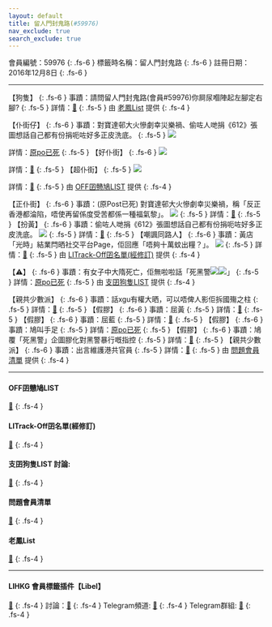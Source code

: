 ```yaml
---
layout: default
title: 留人門封鬼路(#59976)
nav_exclude: true
search_exclude: true
---
```


會員編號：59976
{: .fs-6 }
標籤時名稱：留人門封鬼路
{: .fs-6 }
註冊日期：2016年12月8日
{: .fs-6 }

---

<div class="code-example" markdown="1">

【狗隻】
{: .fs-6 }
事蹟：請問留人門封鬼路(會員#59976)你屙尿嗰陣起左腳定右腳?
{: .fs-5 }
詳情：[🔗](https://lih.kg/1860291)
{: .fs-5 }
由 [老鳳List](#老鳳list) 提供
{: .fs-4 }

</div>
<div class="code-example" markdown="1">

【仆街仔】
{: .fs-6 }
事蹟：對寶達邨大火慘劇幸災樂禍、偷咗人哋捐《612》張圖想話自己都有份捐呃咗好多正皮洗底。
{: .fs-5 }
![](https://filedn.eu/l9Hq1YKLkJ4m0VSXcdcfUaJ/LIHKG_on99/on9_jai/59976/59976.1_.png)


詳情：[原po已死](https://lih.kg/aNbsxPV)
{: .fs-5 }
【好仆街】
{: .fs-6 }
![](https://filedn.eu/l9Hq1YKLkJ4m0VSXcdcfUaJ/LIHKG_on99/on9_jai/59976/59976.2_.png)


詳情：[🔗](https://lih.kg/aNpmOzV)
{: .fs-5 }
【超仆街】
{: .fs-5 }
![](https://filedn.eu/l9Hq1YKLkJ4m0VSXcdcfUaJ/LIHKG_on99/on9_jai/59976/59976.3_.png)


詳情：[🔗](https://lih.kg/aQKeBiV)
{: .fs-5 }
由 [OFF囝戇鳩LIST](#off囝戇鳩list) 提供
{: .fs-4 }

</div>
<div class="code-example" markdown="1">

【正仆街】
{: .fs-6 }
事蹟：(原Post已死) 對寶達邨大火慘劇幸災樂禍，稱「反正香港都淪陷，唔使再留係度受苦都係一種福氣黎」。
![](https://filedn.eu/l9Hq1YKLkJ4m0VSXcdcfUaJ/LIHKG_on99/on9_jai/59976/59976.1_.png)
{: .fs-5 }
詳情：[🔗](https://filedn.eu/l9Hq1YKLkJ4m0VSXcdcfUaJ/LIHKG_on99/on9_jai/59976/59976.1_.png)
{: .fs-5 }
【扮黃】
{: .fs-6 }
事蹟：偷咗人哋捐《612》張圖想話自己都有份捐呃咗好多正皮洗底。
![](https://filedn.eu/l9Hq1YKLkJ4m0VSXcdcfUaJ/LIHKG_on99/on9_jai/59976/59976.2_.png)
{: .fs-5 }
詳情：[🔗](https://lih.kg/teBcDgX)
{: .fs-5 }
【嘲諷同路人】
{: .fs-6 }
事蹟：黃店「光時」結業閂晒社交平台Page，佢回應「唔夠十萬蚊出糧？」。
![](https://filedn.eu/l9Hq1YKLkJ4m0VSXcdcfUaJ/LIHKG_on99/on9_jai/59976/59976.3_.png)
{: .fs-5 }
詳情：[🔗](https://lih.kg/aQKeBiV)
{: .fs-5 }
由 [LITrack-Off囝名單(經修訂)](#litrack-off囝名單(經修訂)) 提供
{: .fs-4 }

</div>
<div class="code-example" markdown="1">

【⚠️】
{: .fs-6 }
事蹟：有女子中大隋死亡，佢無啦啦話「死黑警![](https://cdn.lihkg.com/assets/faces/pig/knife.gif)![](https://cdn.lihkg.com/assets/faces/pig/knife.gif)」
{: .fs-5 }
詳情：[原po已死](https://lih.kg/huHeLT)
{: .fs-5 }
由 [支囝狗隻LIST](#支囝狗隻list-討論) 提供
{: .fs-4 }

</div>
<div class="code-example" markdown="1">

【親共少數派】
{: .fs-6 }
事蹟：話xgu有權大晒，可以唔俾人影佢拆國殤之柱
{: .fs-5 }
詳情：[🔗](https://lih.kg/bfxJwHV)
{: .fs-5 }
【假膠】
{: .fs-6 }
事蹟：屈黃
{: .fs-5 }
詳情：[🔗](https://lih.kg/awODRpV)
{: .fs-5 }
【假膠】
{: .fs-6 }
事蹟：屈藍
{: .fs-5 }
詳情：[🔗](https://lih.kg/hCnQrT)
{: .fs-5 }
【假膠】
{: .fs-6 }
事蹟：鳩叫手足
{: .fs-5 }
詳情：[原po已死](https://lih.kg/gGDcxT)
{: .fs-5 }
【假膠】
{: .fs-6 }
事蹟：鳩覆「死黑警」企圖膠化對黑警暴行嘅指控
{: .fs-5 }
詳情：[🔗](https://lih.kg/hKmBwT)
{: .fs-5 }
【親共少數派】
{: .fs-6 }
事蹟：出言維護港共官員
{: .fs-5 }
詳情：[🔗](https://lih.kg/bhrdtMV)
{: .fs-5 }
由 [問題會員清單](#問題會員清單) 提供
{: .fs-4 }

</div>

---

#### OFF囝戇鳩LIST
[🔗](https://bit.ly/lihkg_on9_list)
{: .fs-4 }
#### LITrack-Off囝名單(經修訂)
[🔗](http://tiny.cc/LITrack_GS)
{: .fs-4 }
#### 支囝狗隻LIST 討論: 
[🔗](https://lih.kg/2908480)
{: .fs-4 }
#### 問題會員清單
[🔗](https://github.com/V4KFDgEw8T/rccnmlhnzv)
{: .fs-4 }
#### 老鳳List
[🔗](https://lihkg.com/thread/2808424)
{: .fs-4 }

---

#### LIHKG 會員標籤插件【Libel】
[🔗](https://kitce.github.io/libel)
{: .fs-4 }
討論：[🔗](https://lih.kg/2841778)
{: .fs-4 }
Telegram頻道: [🔗](https://t.me/LibelOfficialChannel)
{: .fs-4 }
Telegram群組: [🔗](https://t.me/LibelOfficialGroup)
{: .fs-4 }
